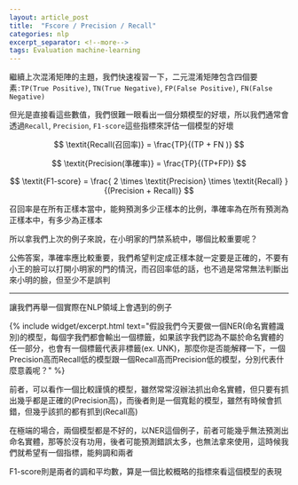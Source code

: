```yaml
---
layout: article_post
title:  "Fscore / Precision / Recall"
categories: nlp
excerpt_separator: <!--more-->
tags: Evaluation machine-learning 
---
```


繼續上次混淆矩陣的主題，我們快速複習一下，二元混淆矩陣包含四個要素`:TP(True Positive)`, `TN(True Negative)`, `FP(False Positive)`, `FN(False Negative)`

但光是直接看這些數值，我們很難一眼看出一個分類模型的好壞，所以我們通常會透過`Recall`, `Precision`, `F1-score`這些指標來評估一個模型的好壞

$$ \textit{Recall(召回率)} = \frac{TP}{(TP + FN )} $$

$$ \textit{Precision(準確率)} = \frac{TP}{(TP+FP)} $$

$$ \textit{F1-score} = \frac{ 2 \times \textit{Precision} \times \textit{Recall} }{(Precision + Recall)} $$

召回率是在所有正樣本當中，能夠預測多少正樣本的比例，準確率為在所有預測為正樣本中，有多少為正樣本

所以拿我們上次的例子來說，在小明家的門禁系統中，哪個比較重要呢？

公佈答案，準確率應比較重要，我們希望判定成正樣本就一定要是正確的，不要有小王的臉可以打開小明家的門的情況，而召回率低的話，也不過是常常無法判斷出來小明的臉，但至少不是誤判

---

讓我們再舉一個實際在NLP領域上會遇到的例子

{% include widget/excerpt.html text="假設我們今天要做一個NER(命名實體識別)的模型，每個字我們都會輸出一個標籤，如果該字我們認為不屬於命名實體的任一部分，也會有一個標籤代表非標籤(ex. UNK)，那麼你是否能解釋一下，一個Precision高而Recall低的模型跟一個Recall高而Precision低的模型，分別代表什麼意義呢？" %}

前者，可以看作一個比較謹慎的模型，雖然常常沒辦法抓出命名實體，但只要有抓出幾乎都是正確的(Precision高)，而後者則是一個寬鬆的模型，雖然有時候會抓錯，但幾乎該抓的都有抓到(Recall高)

在極端的場合，兩個模型都是不好的，以NER這個例子，前者可能幾乎無法預測出命名實體，那等於沒有功用，後者可能預測錯誤太多，也無法拿來使用，這時候我們就希望有一個指標，能夠調和兩者

F1-score則是兩者的調和平均數，算是一個比較概略的指標來看這個模型的表現

